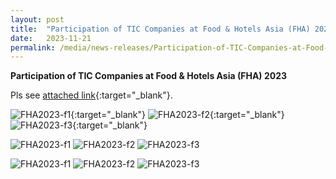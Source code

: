 ```yaml
---
layout: post
title:  "Participation of TIC Companies at Food & Hotels Asia (FHA) 2023"   
date:   2023-11-21
permalink: /media/news-releases/Participation-of-TIC-Companies-at-Food-and-Hotels-Asia-(FHA)-2023
---
```

 
**Participation of TIC Companies at Food & Hotels Asia (FHA) 2023**

Pls see [attached link](https://go.gov.sg/participation-of-tic-companies-at-fha2023){:target="_blank"}.


![FHA2023-f1](/https://go.gov.sg/participation-of-tic-co-fha2023-file1){:target="_blank"}
![FHA2023-f2](/https://go.gov.sg/participation-of-tic-co-fha2023-file2){:target="_blank"}
![FHA2023-f3](/https://go.gov.sg/participation-of-tic-co-fha2023-file3){:target="_blank"}





![FHA2023-f1](https://go.gov.sg/participation-of-tic-co-fha2023-file1)
![FHA2023-f2](https://go.gov.sg/participation-of-tic-co-fha2023-file2)
![FHA2023-f3](https://go.gov.sg/participation-of-tic-co-fha2023-file3)




![FHA2023-f1](h_ttps://file.go.gov.sg/participation-of-tic-co-fha2023-file1.png)
![FHA2023-f2](h_ttps://file.go.gov.sg/participation-of-tic-co-fha2023-file2.png)
![FHA2023-f3](h_ttps://file.go.gov.sg/participation-of-tic-co-fha2023-file3.png)


